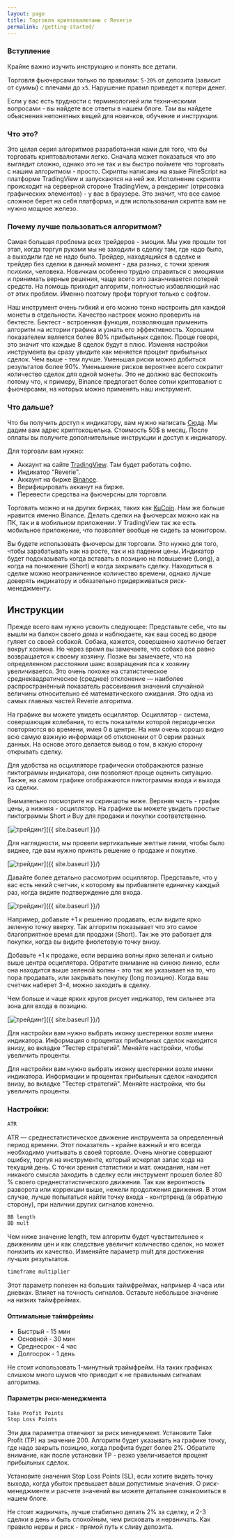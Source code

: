 ```yaml
---
layout: page
title: Торговля криптовалютами с Reverie
permalink: /getting-started/
---
```


### Вступление

Крайне важно изучить инструкцию и понять все детали.

Торговля фьючерсами только по правилам: `5-20%` от депозита (зависит от суммы) с плечами до `х5`. Нарушение правил приведет к потери денег. 

Если у вас есть трудности с терминологией или техническими вопросами - вы найдете все ответы в нашем блоге. Там вы найдете обьяснения непонятных вещей для новичков, обучение и инструкции.

### Что это?

Это целая серия алгоритмов разработанная нами для того, что бы торговать криптовалютами легко. Сначала может показаться что это выглядит сложно, однако это не так и вы быстро поймете что торговать с нашим алгоритмом - просто. Скрипты написаны на языке PineScript на платформе TradingView и запускаются на ней же. Исполнение скрипта происходит на серверной стороне TradingView, а рендеринг (отрисовка графических элементов) - у вас в браузере. Это значит, что все самое сложное берет на себя платформа, и для использования скрипта вам не нужно мощное железо.

### Почему лучше пользоваться алгоритмом?

Самая большая проблема всех трейдеров - эмоции. Мы уже прошли тот этап, когда торгуя руками мы не заходили в сделку там, где надо было, а выходили где не надо было. Трейдер, находящийся в сделке и трейдер без сделки в данный момент - два разных, с точки зрения психики, человека. Новичкам особенно трудно справиться с эмоциями и принимать верные решения, чаще всего это заканчивается потерей средств. На помощь приходит алгоритм, полностью избавляющий нас от этих проблем. Именно поэтому профи торгуют только с софтом.

Наш инструмент очень гибкий и его можно тонко настроить для каждой монеты в отдельности. Качество настроек можно проверить на бектесте. Бектест - встроенная функция, позволяющая применить алгоритм на истории графика и узнать его эффективность. Хорошим показателем является более 80% прибыльных сделок. Проще говоря, это значит что каждые 8 сделок будут в плюс. Изменяя настройки инструмента вы сразу увидите как меняется процент прибыльных сделок. Чем выше - тем лучше. Уменьшая риски можно добиться результатов более 90%. Уменьшение рисков вероятнее всего сократит количество сделок для одной монеты. Это не должно вас беспокоить потому что, к примеру, Binance предлогает более сотни криптовалют с фьючерсами, на которых можно применять наш инструмент.

### Что дальше?

Что бы получить доступ к индикатору, вам нужно написать [Сюда](https://t.me/engineerios). Мы дадим вам адрес криптокошелька. Стоимость 50$ в месяц. После оплаты вы получите дополнительные инструкции и доступ к индикатору.

Для торговли вам нужно:
- Аккаунт на сайте [TradingView](tradingview.com). Там будет работать софтю.
- Индикатор "Reverie".
- Аккаунт на бирже [Binance](http://binance.com).
- Верифицировать акканут на бирже.
- Перевести средства на фьючерсны для торговли.

Торговать можно и на других биржах, таких как [KuCoin](https://www.kucoin.com). Нам же больше нравится именно Binance. Делать сделки на фьючерсах можно как на ПК, так и в мобильном приложении. У TradingView так же есть мобильное приложение, что позволяет вообще не сидеть за монитором.

Вы будете использовать фьючерсы для торговли. Это нужно для того, чтобы зарабатывать как на росте, так и на падении цены. Индикатор будет подсказывать когда вставать в позицию на повышение (Long), а когда на понижение (Short) и когда закрывать сделку. Находиться в сделке можно неограниченное количество времени, однако лучше доверять индикатору и обязательно придерживаться риск-менеджменту.

## Инструкции

Прежде всего вам нужно усвоить следующее: Представьте себе, что вы вышли на балкон своего дома и наблюдаете, как ваш сосед во дворе гуляет со своей собакой. Собака, кажется, совершенно хаотично бегает вокруг хозяина. Но через время вы замечаете, что собака все равно возвращается к своему хозяину. Позже вы замечаете, что на определенном расстоянии шанс возвращения пса к хозяину увеличивается. Это очень похоже на статистическое среднеквадратическое (среднее) отклонение — наиболее распространённый показатель рассеивания значений случайной величины относительно её математического ожидания. Это одна из самых главных частей Reverie алгоритма.

На графике вы можете увидеть осциллятор. Осциллятор - система, совершающая колебания, то есть показатели которой периодически повторяются во времени, имея 0 в центре. На нем очень хорошо видно всю самую важную информаци об отклонении от 0 серии разных данных. На основе этого делается вывод о том, в какую сторону открывать сделку.

Для удобства на осцилляторе графически отображаются разные пиктограммы индикатора, они позволяют проще оценить ситуацию. Также, на самом графике отображаются пиктограммы входа и выхода из сделки.

Внимательно посмотрите на скриншоты ниже. Верхняя часть - график цены, а нижняя - осциллятор. На графике вы можете увидеть простые пиктограммы Short и Buy для продажи и покупки соответственно.

[<img src="{{ site.baseurl }}/images/trading.png" alt="трейдинг"/>]({{ site.baseurl }}/)

Для наглядности, мы провели вертикальные желтые линии, чтобы было виднее, где вам нужно принять решение о продаже и покупке.

[<img src="{{ site.baseurl }}/images/tradingLine.png" alt="трейдинг"/>]({{ site.baseurl }}/)

Давайте более детально рассмотрим осциллятор. Представьте, что у вас есть некий счетчик, к которому вы прибавляете единичку каждый раз, когда видите подтверждение для входа.

[<img src="{{ site.baseurl }}/images/tradingOstsilator.png" alt="трейдинг"/>]({{ site.baseurl }}/)

Например, добавьте +1 к решению продавать, если видите ярко зеленую точку вверху. Так алгоритм показывает что это самое благоприятное время для продажи (Short). Так же это работает для покупки, когда вы видите фиолетовую точку внизу.

Добавьте +1 к продаже, если вершина волны ярко зеленая и сильно выше центра осциллятора. Обратите внимание на синюю линию, если она находится выше зеленой волны - это так же указывает на то, что пора продавать, или закрывать покупку (long позицию). Когда ваш счетчик наберет 3-4, можно заходить в сделку.

Чем больше и чаще ярких кругов рисует индикатор, тем сильнее эта зона для входа в позицию.

[<img src="{{ site.baseurl }}/images/tradingDots.png" alt="трейдинг"/>]({{ site.baseurl }}/)

Для настройки вам нужно выбрать иконку шестеренки возле имени индикатора. Информация о процентах прибыльных сделок находится внизу, во вкладке “Тестер стратегий”. Меняйте настройки, чтобы увеличить проценты.

Для настройки вам нужно выбрать иконку шестеренки возле имени индикатора. Информации и процентах прибыльных сделок находится внизу, во вкладке "Тестер стратегий". Меняйте настройки, что бы увеличить проценты. 

### Настройки:

```md
ATR
```
ATR — среднестатистическое движение инструмента за определенный период времени. Этот показатель - крайне важный и его всегда необходимо учитывать в своей торговле. Очень многие совершают ошибку, торгуя на инструменте, который исчерпал запас хода на текущий день. С точки зрения статистики и мат. ожидания, нам нет никакого смысла заходить в сделку если инструмент прошел более 80 % своего среднестатистического движения. Так как вероятность разворота или коррекции выше, нежели продолжения движения. В этом случае, лучше попытаться найти точку входа - контртренд (в обратную сторону), при наличии других сигналов конечно.

```md
BB length
BB mult
```
Чем ниже значение length, тем алгоритм будет чувствительнее к движениям цен и как следствие увеличит количество сделок, но может понизить их качество. Изменяйте параметр mult для достижения лучших результатов.

```md
timeframe multiplier
```
Этот параметр полезен на больших таймфреймах, например 4 часа или дневках. Влияет на точность сигналов. Оставьте небольшое значение на низких таймфреймах.

#### Оптимальные таймфреймы

- Быстрый - 15 мин
- Основной - 30 мин
- Среднесрок - 4 час
- Долгосрок - 1 день

Не стоит использовать 1-минутный траймфрейм. На таких графиках слишком много шумов что приводит к не правильным сигналам алгоритма.

#### Параметры риск-менеджмента 

```md
Take Profit Points
Stop Loss Points
```
Эти два параметра отвечают за риск менеджмент. Установите Take Profit (TP) на значение 200. Алгоритм будет указывать на графике точку, где надо закрыть позицию, когда профита будет более 2%. Обратите внимание, как после установки TP - резко увеличивается процент прибыльных сделок.

Установите значения Stop Loss Points (SL), если хотите видеть точку выхода, когда убыток превышает ваши допустимые значения. О риск-менеджменте и расчете значений вы можете детальнее ознакомиться в нашем блоге.

Не стоит жадничать, лучше стабильно делать 2% за сделку, и 2-3 сделки в день и быть спокойным, чем рисковать и нервничать. Как правило нервы и риск - прямой путь к сливу депозита.